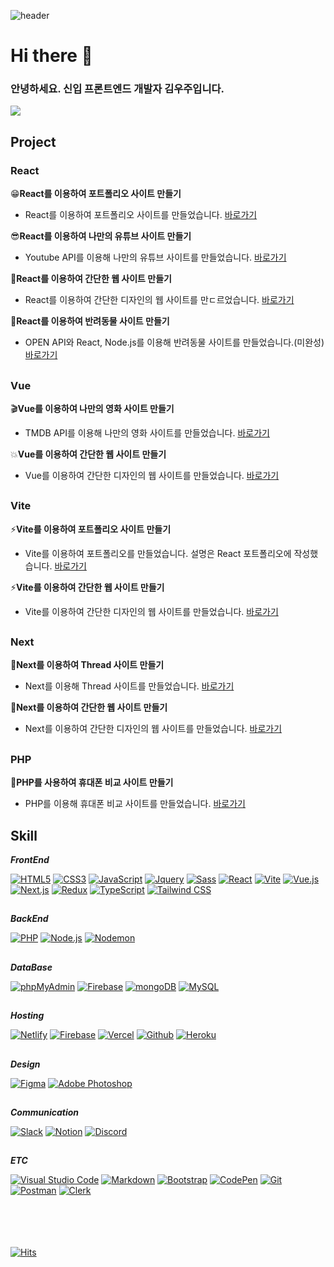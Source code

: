  ![header](https://capsule-render.vercel.app/api?type=soft&color=gradient&height=300&section=header&text=Welcome%20to%20Rlan's%20github&animation=blinking&fontSize=64)

# Hi there 👋
<h3>안녕하세요. 신입 프론트엔드 개발자 김우주입니다.</h3>
<a href="mailto:rladnrider77@gmail.com">
 <img src="https://img.shields.io/badge/Gmail-EA4335?style=for-the-badge&logo=Gmail&logoColor=white">
</a>   

## Project
### React
😁**React를 이용하여 포트폴리오 사이트 만들기**
- React를 이용하여 포트폴리오 사이트를 만들었습니다. [바로가기](https://github.com/rlanrid/react-portfolio)   

😎**React를 이용하여 나만의 유튜브 사이트 만들기**
- Youtube API를 이용해 나만의 유튜브 사이트를 만들었습니다. [바로가기](https://github.com/rlanrid/youtube-project2023)   

🐌**React를 이용하여 간단한 웹 사이트 만들기**
- React를 이용하여 간단한 디자인의 웹 사이트를 만ㄷ르었습니다. [바로가기](https://github.com/rlanrid/react-project2023)   

🐶**React를 이용하여 반려동물 사이트 만들기**
- OPEN API와 React, Node.js를 이용해 반려동물 사이트를 만들었습니다.(미완성) [바로가기](https://github.com/rlanrid/project-petpar) 

##

### Vue
🎬**Vue를 이용하여 나만의 영화 사이트 만들기**
- TMDB API를 이용해 나만의 영화 사이트를 만들었습니다. [바로가기](https://github.com/rlanrid/movie-project2023)   

💥**Vue를 이용하여 간단한 웹 사이트 만들기**
- Vue를 이용하여 간단한 디자인의 웹 사이트를 만들었습니다. [바로가기](https://github.com/rlanrid/react-project2023) 

##

### Vite
⚡**Vite를 이용하여 포트폴리오 사이트 만들기**
- Vite를 이용하여 포트폴리오를 만들었습니다. 설명은 React 포트폴리오에 작성했습니다. [바로가기](https://github.com/rlanrid/vite-portfolio)   

⚡**Vite를 이용하여 간단한 웹 사이트 만들기**
- Vite를 이용하여 간단한 디자인의 웹 사이트를 만들었습니다. [바로가기](https://github.com/rlanrid/vite-project2023) 

##

### Next
💬**Next를 이용하여 Thread 사이트 만들기**
- Next를 이용해 Thread 사이트를 만들었습니다. [바로가기](https://github.com/rlanrid/thread-portfolio)   

🚩**Next를 이용하여 간단한 웹 사이트 만들기**
- Next를 이용하여 간단한 디자인의 웹 사이트를 만들었습니다. [바로가기](https://github.com/rlanrid/next-project2023) 

##

### PHP
📱**PHP를 사용하여 휴대폰 비교 사이트 만들기**
- PHP를 이용해 휴대폰 비교 사이트를 만들었습니다. [바로가기](https://github.com/rlanrid/TrendDevice)   



## Skill
***FrontEnd***
<div>
    <a href="#"><img alt="HTML5" src="https://img.shields.io/badge/HTML5-E34F26?logo=HTML5&logoColor=white"></a>
    <a href="#"><img alt="CSS3" src="https://img.shields.io/badge/CSS3-1572B6?logo=CSS3&logoColor=white"></a>
    <a href="#"><img alt="JavaScript" src="https://img.shields.io/badge/JavaScript-F7DF1E?style=flat&logo=JavaScript&logoColor=white"></a>
    <a href="#"><img alt="Jquery" src="https://img.shields.io/badge/Jquery-0769AD?style=flat&logo=Jquery&logoColor=white"></a>
    <a href="#"><img alt="Sass" src="https://img.shields.io/badge/Sass-CC6699?style=flat&logo=Sass&logoColor=white"></a>
    <a href="#"><img alt="React" src="https://img.shields.io/badge/React-61DAFB?style=flat&logo=React&logoColor=white"></a>
    <a href="#"><img alt="Vite" src="https://img.shields.io/badge/Vite-646CFF?style=flat&logo=Vite&logoColor=white"></a>
    <a href="#"><img alt="Vue.js" src="https://img.shields.io/badge/Vue.js-4FC08D?style=flat&logo=Vue.js&logoColor=white"></a>
    <a href="#"><img alt="Next.js" src="https://img.shields.io/badge/Next.js-000000?style=flat&logo=Next.js&logoColor=white"></a>
    <a href="#"><img alt="Redux" src="https://img.shields.io/badge/Redux-764ABC?style=flat&logo=Redux&logoColor=white"></a>
    <a href="#"><img alt="TypeScript" src="https://img.shields.io/badge/TypeScript-3178C6?logo=TypeScript&logoColor=white"></a>
    <a href="#"><img alt="Tailwind CSS" src="https://img.shields.io/badge/Tailwind CSS-06B6D4?logo=Tailwind CSS&logoColor=white"></a>
</div>

##

***BackEnd***
<div>
    <a href="#"><img alt="PHP" src="https://img.shields.io/badge/PHP-777BB4?logo=PHP&logoColor=white"></a>
    <a href="#"><img alt="Node.js" src="https://img.shields.io/badge/Node.js-339933?logo=Node.js&logoColor=white"></a>
    <a href="#"><img alt="Nodemon" src="https://img.shields.io/badge/Nodemon-76D04B?logo=Nodemon&logoColor=white"></a>
</div>

##

***DataBase***
<div>
    <a href="#"><img alt="phpMyAdmin" src="https://img.shields.io/badge/phpMyAdmin-6C78AF?style=flat&logo=phpMyAdmin&logoColor=white"></a>
    <a href="#"><img alt="Firebase" src="https://img.shields.io/badge/Firebase-FFCA28?style=flat&logo=Firebase&logoColor=white"></a>
    <a href="#"><img alt="mongoDB" src="https://img.shields.io/badge/mongoDB-47A248?style=flat&logo=mongoDB&logoColor=white"></a>
    <a href="#"><img alt="MySQL" src="https://img.shields.io/badge/MySQL-4479A1?style=flat&logo=MySQL&logoColor=white"></a>
</div>

##

***Hosting***
<div>
    <a href="#"><img alt="Netlify" src="https://img.shields.io/badge/Netlify-00C7B7?style=flat&logo=Netlify&logoColor=white"></a>
    <a href="#"><img alt="Firebase" src="https://img.shields.io/badge/Firebase-FFCA28?style=flat&logo=Firebase&logoColor=white"></a>
    <a href="#"><img alt="Vercel" src="https://img.shields.io/badge/Vercel-000000?style=flat&logo=Vercel&logoColor=white"></a>
    <a href="#"><img alt="Github" src="https://img.shields.io/badge/Github-181717?style=flat&logo=Github&logoColor=white"></a>
    <a href="#"><img alt="Heroku" src="https://img.shields.io/badge/Heroku-430098?style=flat&logo=Heroku&logoColor=white"></a>
</div>

##

***Design***
<div>
    <a href="#"><img alt="Figma" src="https://img.shields.io/badge/Figma-F24E1E?style=flat&logo=Figma&logoColor=white"></a>
    <a href="#"><img alt="Adobe Photoshop" src="https://img.shields.io/badge/Adobe Photoshop-31A8FF?style=flat&logo=Adobe Photoshop&logoColor=white"></a>
</div>

##

***Communication***
<div>
    <a href="#"><img alt="Slack" src="https://img.shields.io/badge/Slack-4A154B?style=flat&logo=Slack&logoColor=white"></a>
    <a href="#"><img alt="Notion" src="https://img.shields.io/badge/Notion-000000?style=flat&logo=Notion&logoColor=white"></a>
    <a href="#"><img alt="Discord" src="https://img.shields.io/badge/Discord-5865F2?style=flat&logo=Discord&logoColor=white"></a>
</div>

##

***ETC***
<div>
    <a href="#"><img alt="Visual Studio Code" src="https://img.shields.io/badge/Visual Studio Code-007ACC?logo=Visual Studio Code&logoColor=white"></a>
    <a href="#"><img alt="Markdown" src="https://img.shields.io/badge/Markdown-000?logo=Markdown&logoColor=white"></a>
    <a href="#"><img alt="Bootstrap" src="https://img.shields.io/badge/Bootstrap-7952B3?logo=Bootstrap&logoColor=white"></a>
    <a href="#"><img alt="CodePen" src="https://img.shields.io/badge/CodePen-000?logo=CodePen&logoColor=white"></a>
    <a href="#"><img alt="Git" src="https://img.shields.io/badge/Git-F05032?logo=Git&logoColor=white"></a>
    <a href="#"><img alt="Postman" src="https://img.shields.io/badge/Postman-FF6C37?logo=Postman&logoColor=white"></a>
    <a href="#"><img alt="Clerk" src="https://img.shields.io/badge/Clerk-6C47FF?logo=Clerk&logoColor=white"></a>
</div>   
<br/>
<br/>
<br/>
<br/>


[![Hits](https://hits.seeyoufarm.com/api/count/incr/badge.svg?url=https%3A%2F%2Fgithub.com%2Frlanrid&count_bg=%23A8ACA6&title_bg=%23555555&icon=latex.svg&icon_color=%23000000&title=hits&edge_flat=false)](https://hits.seeyoufarm.com)
